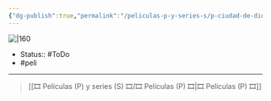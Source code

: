 ```yaml
---
{"dg-publish":true,"permalink":"/peliculas-p-y-series-s/p-ciudad-de-dios/"}
---
```



![|160](https://m.media-amazon.com/images/M/MV5BOTMwYjc5ZmItYTFjZC00ZGQ3LTlkNTMtMjZiNTZlMWQzNzI5XkEyXkFqcGdeQXVyNzkwMjQ5NzM@._V1_SX300.jpg)

- Status:: #ToDo  
- #peli 

---

> [[🎞️ Películas (P) y series (S) 🎞️/🎞️ Películas (P) 🎞️\|🎞️ Películas (P) 🎞️]]